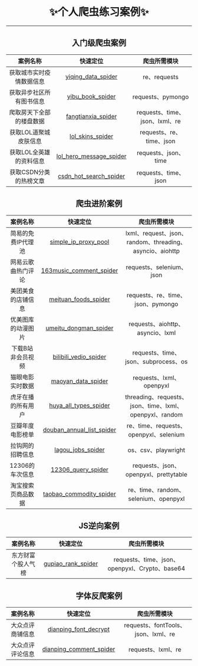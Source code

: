 
<div align="center">

#  ✨个人爬虫练习案例✨

---

## 入门级爬虫案例

| 案例名称 | 快速定位 | 爬虫所需模块 |
| :------------------------: | :--: | :------------------------: |
| 获取城市实时疫情数据信息 | [yiqing_data_spider](https://github.com/cjladmin/spider_cases/tree/main/yiqing_data_spider) | re、requests |
| 获取异步社区所有图书信息 | [yibu_book_spider](https://github.com/cjladmin/spider_cases/tree/main/yibu_book_spider) | requests、pymongo |
| 爬取房天下全部的楼盘数据 | [fangtianxia_spider](https://github.com/cjladmin/spider_cases/tree/main/fangtianxia_spider) | requests、time、json、lxml、re |
| 获取LOL道聚城皮肤信息 | [lol_skins_spider](https://github.com/cjladmin/spider_cases/tree/main/lol_skins_spider) | requests、re、time、json |
| 获取LOL全英雄的资料信息 | [lol_hero_message_spider](https://github.com/cjladmin/spider_cases/tree/main/lol_hero_message_spider) | requests、json、time |
| 获取CSDN分类的热榜文章 | [csdn_hot_search_spider](https://github.com/cjladmin/spider_cases/tree/main/csdn_hot_search_spider) | requests、time、json |


## 爬虫进阶案例

| 案例名称 | 快速定位 | 爬虫所需模块 |
| :------------------------: | :--: | :------------------------: |
| 简易的免费IP代理池 | [simple_ip_proxy_pool](https://github.com/cjladmin/spider_cases/tree/main/simple_ip_proxy_pool) | lxml、request、json、random、threading、asyncio、aiohttp |
| 网易云歌曲热门评论 | [163music_comment_spider](https://github.com/cjladmin/spider_cases/tree/main/163music_comment_spider) | requests、selenium、json |
| 美团美食的店铺信息 | [meituan_foods_spider](https://github.com/cjladmin/spider_cases/tree/main/meituan_foods_spider) | requests、re、time、json、pymongo |
| 优美图库的动漫图片 | [umeitu_dongman_spider](https://github.com/cjladmin/spider_cases/tree/main/umeitu_dongman_spider) | requests、aiohttp、asyncio、lxml |
| 下载B站非会员视频 | [bilibili_vedio_spider](https://github.com/cjladmin/spider_cases/tree/main/bilibili_vedio_spider) | requests、time、json、subprocess、os |
| 猫眼电影实时数据 | [maoyan_data_spider](https://github.com/cjladmin/spider_cases/tree/main/maoyan_data_spider) | requests、lxml、openpyxl |
| 虎牙在播的所有用户 | [huya_all_types_spider](https://github.com/cjladmin/spider_cases/tree/main/huya_all_types_spider) | threading、requests、json、time、lxml、openpyxl、random |
| 豆瓣年度电影榜单 | [douban_annual_list_spider](https://github.com/cjladmin/spider_cases/tree/main/douban_annual_list_spider) | re、time、requests、openpyxl、selenium |
| 拉钩网的招聘信息 | [lagou_jobs_spider](https://github.com/cjladmin/spider_cases/tree/main/lagou_jobs_spider) | os、csv、playwright |
| 12306的车次信息 | [12306_query_spider](https://github.com/cjladmin/spider_cases/tree/main/12306_query_spider) | requests、json、openpyxl、prettytable |
| 淘宝搜索页商品数据 | [taobao_commodity_spider](https://github.com/cjladmin/spider_cases/tree/main/taobao_commodity_spider) | re、time、random、selenium、openpyxl |

##  JS逆向案例

| 案例名称 | 快速定位 | 爬虫所需模块 |
| :------------------------: | :--: | :------------------------: |
| 东方财富个股人气榜 | [gupiao_rank_spider](https://github.com/cjladmin/spider_cases/tree/main/gupiao_rank_spider) | requests、time、json、openpyxl、Crypto、base64 |

##  字体反爬案例

| 案例名称 | 快速定位 | 爬虫所需模块 |
| :------------------------: | :--: | :------------------------: |
| 大众点评商铺信息 | [dianping_font_decrypt](https://github.com/cjladmin/spider_cases/tree/main/dianping_font_decrypt) | requests、fontTools、json、lxml、re |
| 大众点评评论信息 | [dianping_comment_spider](https://github.com/cjladmin/spider_cases/tree/main/dianping_comment_spider) | requests、lxml、re |

</div>

